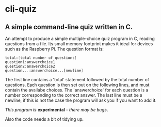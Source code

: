 # cli-quiz

## A simple command-line quiz written in C.

An attempt to produce a simple multiple-choice quiz program in C, reading questions from a file. Its small memory footprint makes it ideal for devices such as the Raspberry Pi. The question format is:

    total:[total number of questions]
    question1:answerchoice1
    question2:answerchoice2
    question...:answerchoice...[newline]

The first line contains a 'total' statement followed by the total number of questions. Each question is then set out on the following lines, and must contain the availabe choices. The 'answerchoice' for each question is a number corresponding to the correct answer. The last line must be a newline, if this is not the case the program will ask you if you want to add it.

*This program is* **experimental** *- there may be bugs*.

Also the code needs a bit of tidying up.
